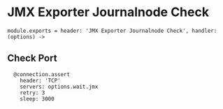 
# JMX Exporter Journalnode Check

    module.exports = header: 'JMX Exporter Journalnode Check', handler: (options) ->

## Check Port

      @connection.assert
        header: 'TCP'
        servers: options.wait.jmx
        retry: 3
        sleep: 3000
